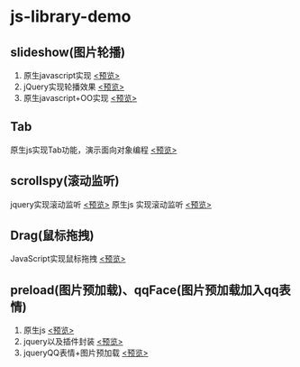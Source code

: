 # js-library-demo

## slideshow(图片轮播)

1. 原生javascript实现 [<预览>](http://likonion.github.io/js-library-demo/slideshow/index_JavaScript.html)
2. jQuery实现轮播效果 [<预览>](http://likonion.github.io/js-library-demo/slideshow/index_jQuery.html)
2. 原生javascript+OO实现 [<预览>](http://likonion.github.io/js-library-demo/slideshow/index_JavaScript_OO.html)


## Tab

原生js实现Tab功能，演示面向对象编程 [<预览>](http://likonion.github.io/js-library-demo/Tab/tab.html)

## scrollspy(滚动监听)
jquery实现滚动监听 [<预览>](http://likonion.github.io/js-library-demo/scrollspy/jQuery.html)
原生js 实现滚动监听 [<预览>](http://likonion.github.io/js-library-demo/scrollspy/JavaScript.html)

## Drag(鼠标拖拽)
JavaScript实现鼠标拖拽 [<预览>](http://likonion.github.io/js-library-demo/Drag/drag.html)

## preload(图片预加载)、qqFace(图片预加载加入qq表情)
1. 原生js  [<预览>](http://likonion.github.io/js-library-demo/preload/javascript.html)
2. jquery以及插件封装  [<预览>](http://likonion.github.io/js-library-demo/preload/jquery.html)
3. jqueryQQ表情+图片预加载  [<预览>](http://likonion.github.io/js-library-demo/preload/qqFace/index.html)